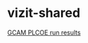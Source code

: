 # vizit-shared

[GCAM PLCOE run results](https://mmowers.github.io/vizit-shared/vizit_plcoe-vs-core_2023-04-19.html)
